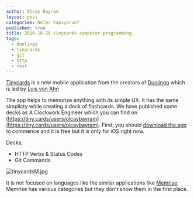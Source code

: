 ```yaml
---
author: Olcay Bayram
layout: post
categories: Neler Yapıyorum?
published: true
title: 2016-10-26-tinycards-computer-programming
tags:
  - duolingo
  - tinycards
  - git
  - http
  - rest
---
```

[Tinycards](https://tinycards.duolingo.com/) is a new mobile application from the creators of [Duolingo](https://www.duolingo.com) which is led by [Luis von Ahn](https://www.ted.com/talks/luis_von_ahn_massive_scale_online_collaboration)

The app helps to memorize anything with its simple UX. It has the same simplicty while creating a deck of  flashcards. We have published some decks as A Clockwork Engineer which you can find on [https://tiny.cards/users/olcaybayram](https://tiny.cards/users/olcaybayram). First, you should [download the app](https://itunes.apple.com/app/apple-store/id1109425556?pt=1374442&ct=Web%20preview&mt=8) to commence and it is free but it is only for iOS right now.

Decks;

- HTTP Verbs & Status Codes
- Git Commands

![tinycardsM.jpg]({{site.baseurl}}/img/tinycardsM.jpg)

It is not focused on languages like the similar applications like [Memrise](https://www.memrise.com/). Memrise has various categories but they don't show them in the first place.